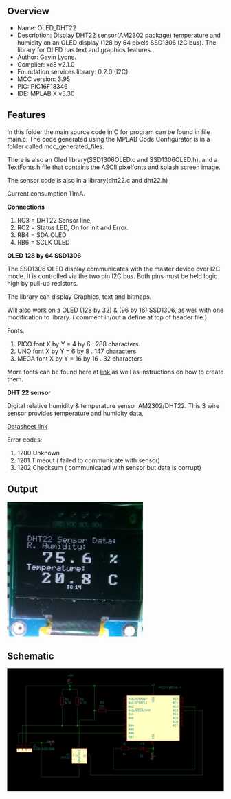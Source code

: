 Overview
--------------------------------------------
* Name: OLED_DHT22
* Description: Display DHT22 sensor(AM2302 package) temperature and humidity on an
  OLED display (128 by 64 pixels SSD1306 I2C bus). The library for OLED has text and graphics features.
* Author: Gavin Lyons.
* Complier: xc8 v2.1.0
* Foundation services library: 0.2.0 (I2C)
* MCC version: 3.95
* PIC: PIC16F18346
* IDE:  MPLAB X v5.30
  
Features
----------------------

In this folder the main source code in C for program can be found in file main.c.
The code generated using the MPLAB Code Configurator is in a folder called mcc_generated_files. 

There is also an Oled library(SSD1306OLED.c and SSD1306OLED.h),
and a TextFonts.h file that contains the ASCII pixelfonts and splash screen image.

The sensor code is also in a library(dht22.c and dht22.h)

Current consumption 11mA. 

**Connections**

1. RC3 = DHT22 Sensor line,
2. RC2 = Status LED, On for init and Error.  
3. RB4 = SDA OLED
4. RB6 = SCLK OLED

**OLED 128 by 64 SSD1306**

The SSD1306 OLED display communicates with the master device over I2C mode.
It is controlled via the two pin I2C bus. Both pins must be held logic high by pull-up resistors. 

The library can  display Graphics, text and bitmaps.

 Will also work on a  OLED (128 by 32) & (96 by 16) SSD1306, as well with one modification to library.
( comment in/out a define at top of header file.). 

Fonts. 

1. PICO font X by Y  = 4 by 6 . 288 characters.
2. UNO font X by Y = 6 by 8 . 147 characters.
3. MEGA font X by Y  = 16 by 16 . 32 characters

More fonts can be found here at  [link](http://www.rinkydinkelectronics.com/r_fonts.php),as  well as instructions on how to create them.

**DHT 22 sensor**

Digital relative humidity & temperature sensor AM2302/DHT22.
This 3 wire sensor provides temperature and humidity data, 

[Datasheet link](https://www.sparkfun.com/datasheets/Sensors/Temperature/DHT22.pdf)

Error codes:

1. 1200 Unknown
2. 1201 Timeout  ( failed to communicate with sensor)
3. 1202 Checksum ( communicated with sensor but data is corrupt) 


Output
-----------------------
![ output ](https://github.com/gavinlyonsrepo/pic_16F18346_projects/blob/master/images/output4.jpg)


Schematic
------------------------

![ schematic ](https://github.com/gavinlyonsrepo/pic_16F18346_projects/blob/master/images/dht22sch.jpg)
